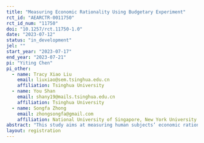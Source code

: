 ```yaml
---
title: "Measuring Economic Rationality Using Budgetary Experiment"
rct_id: "AEARCTR-0011750"
rct_id_num: "11750"
doi: "10.1257/rct.11750-1.0"
date: "2023-07-12"
status: "in_development"
jel: ""
start_year: "2023-07-17"
end_year: "2023-07-21"
pi: "Yiting Chen"
pi_other:
  - name: Tracy Xiao Liu
    email: liuxiao@sem.tsinghua.edu.cn
    affiliation: Tsinghua University
  - name: You Shan
    email: shany19@mails.tsinghua.edu.cn
    affiliation: Tsinghua University
  - name: Songfa Zhong
    email: zhongsongfa@gmail.com
    affiliation: National University of Singapore, New York University Abu Dhabi, Hong Kong University of Science and Technology
abstract: "This study aims at measuring human subjects’ economic rationality using budgetary experiments in four domains: risk, time, social, and food preferences. In each domain, there are 25 decision tasks, whereby subjects are endowed with 100 points to allocate between two commodities with different prices. We measure economic rationality by assessing the consistency of subjects’ 25 decisions with utility maximization in classic revealed preference theory. Subjects are randomly assigned to three conditions. In the Baseline condition, subjects perform the classical budgetary experiments in all four domains with random order. The Price Frame condition proceeds exactly as the Baseline condition except that we use a different price quote method. In the Discrete Choice condition, subjects are asked to choose among 11 discrete options schemes from the budget line instead of choosing any scheme from the budget line."
layout: registration
---
```


